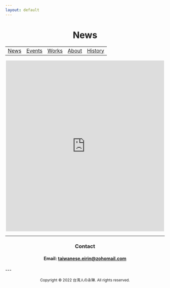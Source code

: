 ```yaml
---
layout: default
---
```


<center> <h1> News </h1> </center>

|       |       |       |       |       |
| :---: | :---: | :---: | :---: | :---: |
| [News](index.html) | [Events](events.html) | [Works](works.html) | [About](about.html) | [History](history.html) |

<center>

<iframe src="https://www.facebook.com/plugins/post.php?href=https%3A%2F%2Fwww.facebook.com%2FTaiwaneseEirin%2Fposts%2F5285032704853265&show_text=true&width=500" width="500" height="538" style="border:none;overflow:hidden" scrolling="no" frameborder="0" allowfullscreen="true" allow="autoplay; clipboard-write; encrypted-media; picture-in-picture; web-share"></iframe>

</center>

---
<center>
<h3>Contact</h3>
<h4>Email: <a href="mailto:taiwanese.eirin@zohomail.com">taiwanese.eirin@zohomail.com</a></h4>
</center>
---
<center>
<p><small> Copyright © 2022 台湾人の永琳. All rights reserved. </small></p>
</center>

